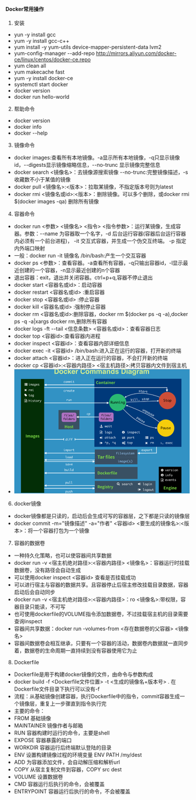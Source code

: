 #### Docker常用操作
1. 安装
 - yun -y install gcc
 - yum -y install gcc-c++
 - yum install -y yum-utils device-mapper-persistent-data lvm2
 - yum-config-manager --add-repo http://mirrors.aliyun.com/docker-ce/linux/centos/docker-ce.repo
 - yum clean all
 - yum makecache fast
 - yum -y install docker-ce
 - systemctl start docker
 - docker version
 - docker run hello-world
2. 帮助命令
 - docker version
 - docker info
 - docker --help
3. 镜像命令
 - docker images:查看所有本地镜像。-a显示所有本地镜像，-q只显示镜像id，--digests显示镜像缩略信息，--no-trunc 显示镜像完整信息
 - docker search <镜像名>：去镜像源搜索镜像 --no-trunc:完整镜像描述，-s收藏数不小于某值的镜像
 - docker pull <镜像名>:<版本>：拉取某镜像，不指定版本号则为latest
 - docker rmi <镜像名或id>:<版本>：删除镜像。可以多个删除，或docker rmi $(docker images -qa) 删除所有镜像
4. 容器命令
 - docker run <参数> <镜像名> <指令> <指令参数>：运行某镜像，生成容器。参数：--name 为容器取一个名字，-d 后台运行容器(容器后台运行容器内必须有一个前台进程)， -it 交互式容器，并生成一个伪交互终端。 -p 指定内外端口映射
 - 一般：docker run -it 镜像名 /bin/bash:产生一个交互容器
 - docker ps <参数>：查看容器。-a查看所有容器，-q只输出容器id，-l显示最近创建的一个容器，-n显示最近创建的n个容器
 - 退出容器：exit，退出并关闭容器。ctrl+p+q,容器不停止退出
 - docker start <容器名或id>：启动容器
 - docker restart <容器名或id> :重启容器
 - docker stop <容器名或id> :停止容器
 - docker kill <容器名或id> :强制停止容器
 - docker rm <容器名或id>:删除容器，docker rm $(docker ps -q -a),docker ps -q -a|xargs docker rm,删除所有容器
 - docker logs -ft --tail <信息条数> <容器名或id>：查看容器日志
 - docker top <容器id>:查看容器内进程
 - docker inspect <容器id>：查看容器内部详细信息
 - docker exec -it <容器id> /bin/bash:进入正在运行的容器，打开新的终端
 - docker attach <容器id>：进入正在运行的容器，不会打开新的终端
 - docker cp <容器id>:<容器内路径> <宿主机路径>:拷贝容器内文件到宿主机
 - ![](download.png)
6. docker镜像
 - docker镜像都是只读的，启动后会生成可写的容器层，之下都是只读的镜像层
 - docker commit -m="镜像描述" -a="作者" <容器id> <要生成的镜像名>:<版本>：将一个容器打包为一个镜像
7. 容器的数据卷
 - 一种持久化策略，也可以使容器间共享数据
 - docker run -v <宿主机绝对路径>:<容器内路径> <镜像名>：容器运行时挂载数据卷，没有路径会自动生成
 - 可以使用docker inspect <容器id> 查看是否挂载成功
 - 可以进行宿主与容器的数据共享。且容器停止后宿主修改挂载目录数据，容器启动后会自动同步
 - docker run -v <宿主机绝对路径>:<容器内路径>：ro <镜像名>:带权限，容器目录只能读，不可写
 - 也可使用dockerfile的VOLUME指令添加数据卷，不过挂载宿主机的目录需要查询inspect
 - 容器间共享数据：docker run -volumes-from <存在数据卷的父容器> <镜像名>
 - 容器间数据卷会相互继承，只要有一个容器的活动，数据卷内数据就一直同步着，数据卷的生命周期一直持续到没有容器使用它为止
8. Dockerfile
 - Dockerfile是用于构建docker镜像的文件，由命令与参数构成
 - docker build -f <Dockerfile文件位置> -t <生成的镜像名+版本号> . 在Dockerfile文件目录下执行可以没有-f
 - 流程：从基础镜像创建容器，执行Dockerfile中的指令，commit容器生成一个镜像层，重复上一步骤直到指令执行完
 - 主要的命令：
 - FROM 基础镜像
 - MAINTAINER 镜像作者与邮箱
 - RUN 容器构建时运行的命令，主要是shell
 - EXPOSE 容器暴露的端口
 - WORKDIR 容器运行后终端默认登陆的目录 
 - ENV 设置构建镜像过程的环境变量 ENV PATH /my/dest
 - ADD 为容器添加文件，会自动解压缩和解析url
 - COPY 从宿主复制文件到容器，COPY src dest
 - VOLUME 设置数据卷 
 - CMD 容器运行后执行的命令，会被覆盖
 - ENTRYPOINT 容器运行后执行的命令，不会被覆盖